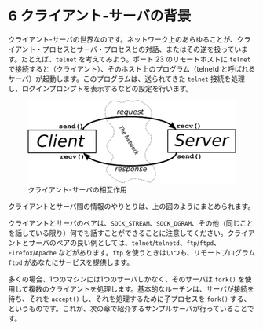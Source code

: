 # 6 クライアント-サーバの背景

クライアント-サーバの世界なのです。ネットワーク上のあらゆることが、クライアント・プロセスとサーバ・プロセスとの対話、またはその逆を扱っています。たとえば、`telnet` を考えてみよう。ポート 23 のリモートホストに `telnet` で接続すると（クライアント）、そのホスト上のプログラム（telnetd と呼ばれるサーバ）が起動します。このプログラムは、送られてきた `telnet` 接続を処理し、ログインプロンプトを表示するなどの設定を行います。

<figure>
  <img
  src="images/cs.svg"
  alt="[Client-Server Interaction Diagram]">
  <figcaption>クライアント-サーバの相互作用</figcaption>
</figure>

クライアントとサーバ間の情報のやりとりは、上の図のようにまとめられます。

クライアントとサーバのペアは、`SOCK_STREAM`、`SOCK_DGRAM`、その他（同じことを話している限り）何でも話すことができることに注意してください。クライアントとサーバのペアの良い例としては、`telnet`/`telnetd`、`ftp`/`ftpd`、`Firefox`/`Apache` などがあります。`ftp` を使うときはいつも、リモートプログラム `ftpd` があなたにサービスを提供します。

多くの場合、1つのマシンには1つのサーバしかなく、そのサーバは `fork()` を使用して複数のクライアントを処理します。基本的なルーチンは、サーバが接続を待ち、それを `accept()` し、それを処理するために子プロセスを `fork()` する、というものです。これが、次の章で紹介するサンプルサーバが行っていることです。
